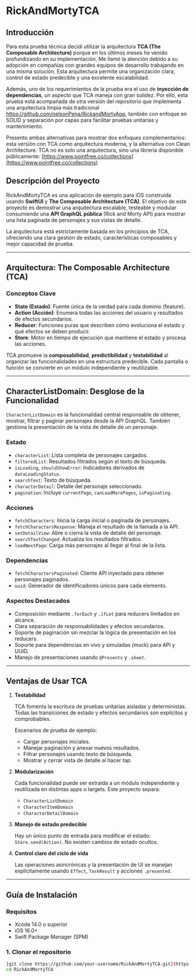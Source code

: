 # RickAndMortyTCA

## Introducción

Para esta prueba técnica decidí utilizar la arquitectura **TCA (The Composable Architecture)** porque en los últimos meses he venido profundizando en su implementación. Me llamó la atención debido a su adopción en compañías con grandes equipos de desarrollo trabajando en una misma solución. Esta arquitectura permite una organización clara, control de estado predecible y una excelente escalabilidad.

Además, uno de los requerimientos de la prueba era el uso de **inyección de dependencias**, un aspecto que TCA maneja con gran solidez. Por ello, esta prueba está acompañada de otra versión del repositorio que implementa una arquitectura limpia más tradicional https://github.com/nelsonPena/RickandMortyApp, también con enfoque en SOLID y separación por capas para facilitar pruebas unitarias y mantenimiento.

Presento ambas alternativas para mostrar dos enfoques complementarios: esta versión con TCA como arquitectura moderna, y la alternativa con Clean Architecture. TCA no es solo una arquitectura, sino una librería disponible públicamente: [https://www.pointfree.co/collections](https://www.pointfree.co/collections)


## Descripción del Proyecto

RickAndMortyTCA es una aplicación de ejemplo para iOS construida usando **SwiftUI** y **The Composable Architecture (TCA)**. El objetivo de este proyecto es demostrar una arquitectura escalable, testeable y modular consumiendo una **API GraphQL pública** (Rick and Morty API) para mostrar una lista paginada de personajes y sus vistas de detalle.

La arquitectura está estrictamente basada en los principios de TCA, ofreciendo una clara gestión de estado, características composables y mejor capacidad de prueba.

---

## Arquitectura: The Composable Architecture (TCA)

### Conceptos Clave

* **State (Estado)**: Fuente única de la verdad para cada dominio (feature).
* **Action (Acción)**: Enumera todas las acciones del usuario y resultados de efectos secundarios.
* **Reducer**: Funciones puras que describen cómo evoluciona el estado y qué efectos se deben producir.
* **Store**: Motor en tiempo de ejecución que mantiene el estado y procesa las acciones.

TCA promueve la **composabilidad**, **predictibilidad** y **testabilidad** al organizar las funcionalidades en una estructura predecible. Cada pantalla o función se convierte en un módulo independiente y reutilizable.

---

## CharacterListDomain: Desglose de la Funcionalidad

`CharacterListDomain` es la funcionalidad central responsable de obtener, mostrar, filtrar y paginar personajes desde la API GraphQL. También gestiona la presentación de la vista de detalle de un personaje.

### Estado

* `characterList`: Lista completa de personajes cargados.
* `filteredList`: Resultados filtrados según el texto de búsqueda.
* `isLoading`, `shouldShowError`: Indicadores derivados de `dataLoadingStatus`.
* `searchText`: Texto de búsqueda.
* `characterDetail`: Detalle del personaje seleccionado.
* `pagination`: Incluye `currentPage`, `canLoadMorePages`, `isPaginating`.

### Acciones

* `fetchCharacters`: Inicia la carga inicial o paginada de personajes.
* `fetchCharactersResponse`: Maneja el resultado de la llamada a la API.
* `setDetailView`: Abre o cierra la vista de detalle del personaje.
* `searchTextChanged`: Actualiza los resultados filtrados.
* `loadNextPage`: Carga más personajes al llegar al final de la lista.

### Dependencias

* `fetchCharactersPaginated`: Cliente API inyectado para obtener personajes paginados.
* `uuid`: Generador de identificadores únicos para cada elemento.

### Aspectos Destacados

* Composición mediante `.forEach` y `.ifLet` para reducers limitados en alcance.
* Clara separación de responsabilidades y efectos secundarios.
* Soporte de paginación sin mezclar la lógica de presentación en los reducers.
* Soporte para dependencias en vivo y simuladas (mock) para API y UUID.
* Manejo de presentaciones usando `@Presents` y `.sheet`.

---

## Ventajas de Usar TCA

1. **Testabilidad**

   TCA fomenta la escritura de pruebas unitarias aisladas y deterministas. Todas las transiciones de estado y efectos secundarios son explícitos y comprobables.

   Escenarios de prueba de ejemplo:

   * Cargar personajes iniciales.
   * Manejar paginación y anexar nuevos resultados.
   * Filtrar personajes usando texto de búsqueda.
   * Mostrar y cerrar vista de detalle al hacer tap.

2. **Modularización**

   Cada funcionalidad puede ser extraída a un módulo independiente y reutilizada en distintas apps o targets. Este proyecto separa:

   * `CharacterListDomain`
   * `CharacterItemDomain`
   * `CharacterDetailDomain`

3. **Manejo de estado predecible**

   Hay un único punto de entrada para modificar el estado: `Store.send(Action)`. No existen cambios de estado ocultos.

4. **Control claro del ciclo de vida**

   Las operaciones asincrónicas y la presentación de UI se manejan explícitamente usando `Effect`, `TaskResult` y acciones `.presented`.

---

## Guía de Instalación

### Requisitos

* Xcode 14.0 o superior
* iOS 16.0+
* Swift Package Manager (SPM)

### 1. Clonar el repositorio

```bash
[git clone https://github.com/your-username/RickAndMortyTCA.git](https://github.com/nelsonPena/GraphQLCharacters-TCA-TechTest.git)
cd RickAndMortyTCA
```
